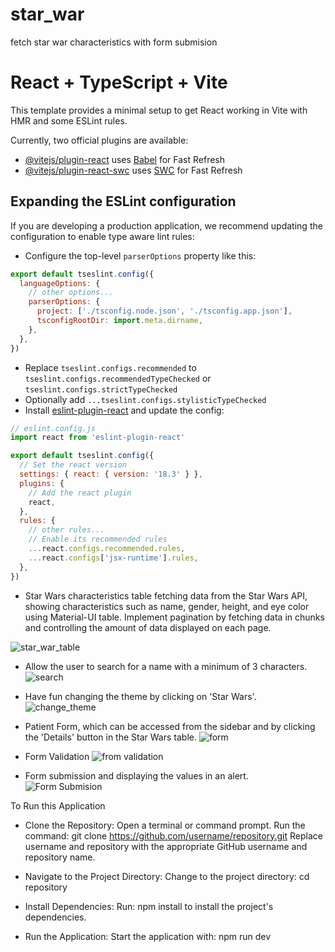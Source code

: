 # star_war
fetch star war characteristics with form submision
# React + TypeScript + Vite

This template provides a minimal setup to get React working in Vite with HMR and some ESLint rules.

Currently, two official plugins are available:

- [@vitejs/plugin-react](https://github.com/vitejs/vite-plugin-react/blob/main/packages/plugin-react/README.md) uses [Babel](https://babeljs.io/) for Fast Refresh
- [@vitejs/plugin-react-swc](https://github.com/vitejs/vite-plugin-react-swc) uses [SWC](https://swc.rs/) for Fast Refresh

## Expanding the ESLint configuration

If you are developing a production application, we recommend updating the configuration to enable type aware lint rules:

- Configure the top-level `parserOptions` property like this:

```js
export default tseslint.config({
  languageOptions: {
    // other options...
    parserOptions: {
      project: ['./tsconfig.node.json', './tsconfig.app.json'],
      tsconfigRootDir: import.meta.dirname,
    },
  },
})
```

- Replace `tseslint.configs.recommended` to `tseslint.configs.recommendedTypeChecked` or `tseslint.configs.strictTypeChecked`
- Optionally add `...tseslint.configs.stylisticTypeChecked`
- Install [eslint-plugin-react](https://github.com/jsx-eslint/eslint-plugin-react) and update the config:

```js
// eslint.config.js
import react from 'eslint-plugin-react'

export default tseslint.config({
  // Set the react version
  settings: { react: { version: '18.3' } },
  plugins: {
    // Add the react plugin
    react,
  },
  rules: {
    // other rules...
    // Enable its recommended rules
    ...react.configs.recommended.rules,
    ...react.configs['jsx-runtime'].rules,
  },
})
```

- Star Wars characteristics table fetching data from the Star Wars API, showing characteristics such as name, gender, height, and eye color using Material-UI table. Implement pagination by fetching data in chunks and controlling the amount of data displayed on each page.

![star_war_table](https://github.com/user-attachments/assets/89ee5aef-1772-48b9-af9b-7ea3f38c9809)


- Allow the user to search for a name with a minimum of 3 characters.
![search](https://github.com/user-attachments/assets/f94021ee-707b-42b0-ad04-954caf1eb343)


- Have fun changing the theme by clicking on 'Star Wars'.
![change_theme](https://github.com/user-attachments/assets/967e0b22-dc56-45e2-aecb-263baa6c2c70)

-  Patient Form, which can be accessed from the sidebar and by clicking the 'Details' button in the Star Wars table.
![form](https://github.com/user-attachments/assets/7fb26018-c51f-4123-9c82-ff1e11ff5750)

 - Form Validation 
![from validation](https://github.com/user-attachments/assets/02fc2505-1b8e-48f3-b667-fd5a255a55ba)

- Form submission and displaying the values in an alert.
 ![Form Submision](https://github.com/user-attachments/assets/a1020a8b-079e-4835-b98b-d044b1cdb558)



 To Run this Application 

- Clone the Repository:
Open a terminal or command prompt.
Run the command: git clone https://github.com/username/repository.git Replace username and repository with the appropriate GitHub username and repository name.

- Navigate to the Project Directory:
Change to the project directory: cd repository

- Install Dependencies:
Run: npm install to install the project's dependencies.


- Run the Application:
Start the application with: npm run dev

